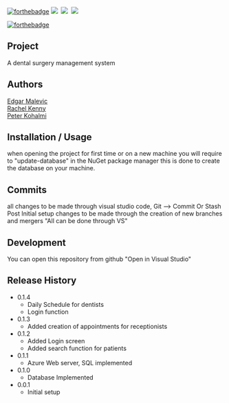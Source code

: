 [![forthebadge](https://forthebadge.com/images/badges/made-with-c-sharp.svg)](https://forthebadge.com)
<img src="https://img.shields.io/badge/.NET-512BD4?logo=dotnet&logoColor=fff"> 
<img src="https://img.shields.io/badge/MySQL-4479A1?logo=mysql&logoColor=fff"> 
<img src="https://img.shields.io/badge/NuGet-004880?logo=nuget&logoColor=fff"> 

  [![forthebadge](https://forthebadge.com/images/badges/60-percent-of-the-time-works-every-time.svg)](https://forthebadge.com)


## Project
A dental surgery management system 

## Authors
[Edgar Malevic ](https://github.com/EsMM27)  
[Rachel Kenny ](https://github.com/crn3)  
[Peter Kohalmi ](https://github.com/L00170570)

## Installation / Usage
when opening the project for first time or on a new machine you will require to 
"update-database" in the NuGet package manager
this is done to create the database on your machine.

## Commits
all changes to be made through visual studio code, 
Git --> Commit Or Stash
Post Initial setup changes to be made through the creation of new branches and mergers "All can be done through VS"

## Development
You can open this repository from github "Open in Visual Studio"

## Release History
* 0.1.4
    * Daily Schedule for dentists
    * Login function
* 0.1.3
    * Added creation of appointments for receptionists
* 0.1.2
    * Added Login screen 
    * Added search function for patients
* 0.1.1
    * Azure Web server, SQL implemented
* 0.1.0
    * Database Implemented
* 0.0.1
    * Initial setup

